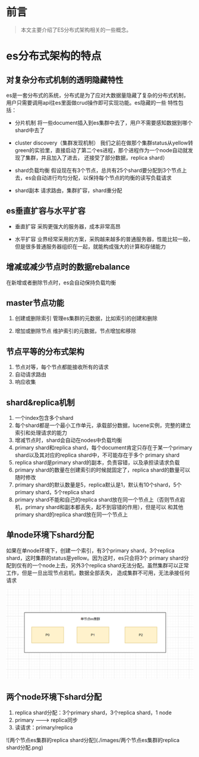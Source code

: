 # 前言
> 本文主要介绍了ES分布式架构相关的一些概念。

# es分布式架构的特点
## 对复杂分布式机制的透明隐藏特性
es是一套分布式的系统，分布式是为了应对大数据量隐藏了复杂的分布式机制，用户只需要调用api往es里面做crud操作即可实现功能。es隐藏的一些
特性包括：
- 分片机制
将一些document插入到es集群中去了，用户不需要感知数据到哪个shard中去了

- cluster discovery（集群发现机制）
我们之前在做那个集群status从yellow转green的实验里，直接启动了第二个es进程，那个进程作为一个node自动就发现了集群，并且加入了进去，
还接受了部分数据，replica shard）

- shard负载均衡
假设现在有3个节点，总共有25个shard要分配到3个节点上去，es会自动进行均匀分配，以保持每个节点的均衡的读写负载请求

- shard副本
请求路由，集群扩容，shard重分配

## es垂直扩容与水平扩容
- 垂直扩容
采购更强大的服务器，成本非常高昂

- 水平扩容
业界经常采用的方案，采购越来越多的普通服务器，性能比较一般，但是很多普通服务器组织在一起，就能构成强大的计算和存储能力

## 增减或减少节点时的数据rebalance
在新增或者删除节点时，es会自动保持负载均衡

## master节点功能
1. 创建或删除索引
管理es集群的元数据，比如索引的创建和删除

2. 增加或删除节点
维护索引的元数据，节点增加和移除

## 节点平等的分布式架构
1. 节点对等，每个节点都能接收所有的请求
2. 自动请求路由
3. 响应收集

## shard&replica机制
1. 一个index包含多个shard
2. 每个shard都是一个最小工作单元，承载部分数据，lucene实例，完整的建立索引和处理请求的能力
3. 增减节点时，shard会自动在nodes中负载均衡
4. primary shard和replica shard，每个document肯定只存在于某一个primary shard以及其对应的replica shard中，不可能存在于多个
   primary shard
5. replica shard是primary shard的副本，负责容错，以及承担读请求负载
6. primary shard的数量在创建索引的时候就固定了，replica shard的数量可以随时修改
7. primary shard的默认数量是5，replica默认是1，默认有10个shard，5个primary shard，5个replica shard
8. primary shard不能和自己的replica shard放在同一个节点上（否则节点宕机，primary shard和副本都丢失，起不到容错的作用），但是可以
   和其他primary shard的replica shard放在同一个节点上

## 单node环境下shard分配
如果在单node环境下，创建一个索引，有3个primary shard，3个replica shard，这时集群的status是yellow。因为这时，es只会将3个
primary shard分配到仅有的一个node上去，另外3个replica shard无法分配。虽然集群可以正常工作，但是一旦出现节点宕机，数据全部丢失，
造成集群不可用，无法承接任何请求

![单节点es集群](./images/单节点es集群.png)

## 两个node环境下shard分配
1. replica shard分配：3个primary shard，3个replica shard，1 node
2. primary ---> replica同步
3. 读请求：primary/replica

![两个节点es集群的replica shard分配](./images/两个节点es集群的replica shard分配.png)
